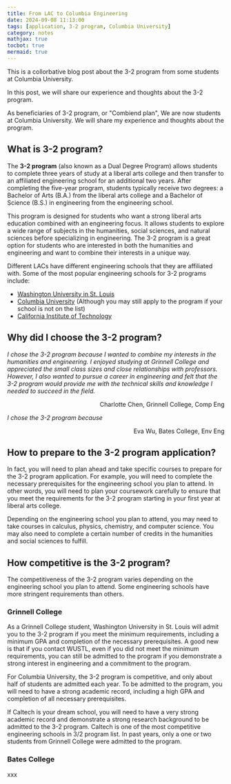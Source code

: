 ```yaml
---
title: From LAC to Columbia Engineering
date: 2024-09-08 11:13:00
tags: [application, 3-2 program, Columbia University]
category: notes
mathjax: true
tocbot: true
mermaid: true
---
```

This is a collorbative blog post about the 3-2 program from some students at Columbia University.     

In this post, we will share our experience and thoughts about the 3-2 program.

As beneficiaries of 3-2 program, or "Combiend plan", 
We are now students at Columbia University. We will share my experience and thoughts about the program.

## What is 3-2 program?

The **3-2 program** (also known as a Dual Degree Program) allows students to complete three years of study at a liberal arts college and then transfer to an affiliated engineering school for an additional two years. After completing the five-year program, students typically receive two degrees: a Bachelor of Arts (B.A.) from the liberal arts college and a Bachelor of Science (B.S.) in engineering from the engineering school.

This program is designed for students who want a strong liberal arts education combined with an engineering focus. It allows students to explore a wide range of subjects in the humanities, social sciences, and natural sciences before specializing in engineering. The 3-2 program is a great option for students who are interested in both the humanities and engineering and want to combine their interests in a unique way.

Different LACs have different engineering schools that they are affiliated with. Some of the most popular engineering schools for 3-2 programs include:

- [Washington University in St. Louis](https://engineering.washu.edu/academics/dual-degree-program/affiliated-schools.html)
- [Columbia University](https://undergrad.admissions.columbia.edu/sites/default/files/2024-01/2023-2024%20Combined%20Plan%20Affiliates%20for%20WEB.pdf) (Although you may still apply to the program if your school is not on the list)
- [California Institute of Technology](https://www.admissions.caltech.edu/apply/32-program)

## Why did I choose the 3-2 program?

*I chose the 3-2 program because I wanted to combine my interests in the humanities and engineering. I enjoyed studying at Grinnell College and appreciated the small class sizes and close relationships with professors. However, I also wanted to pursue a career in engineering and felt that the 3-2 program would provide me with the technical skills and knowledge I needed to succeed in the field.*
<p align="right">Charlotte Chen, Grinnell College, Comp Eng</p>

*I chose the 3-2 program because*
<p align="right">Eva Wu, Bates College, Env Eng</p>


## How to prepare to the 3-2 program application?

In fact, you will need to plan ahead and take specific courses to prepare for the 3-2 program application. For example, you will need to complete the necessary prerequisites for the engineering school you plan to attend. In other words, you will need to plan your coursework carefully to ensure that you meet the requirements for the 3-2 program starting in your first year at liberal arts college.

Depending on the engineering school you plan to attend, you may need to take courses in calculus, physics, chemistry, and computer science. You may also need to complete a certain number of credits in the humanities and social sciences to fulfill. 


## How competitive is the 3-2 program?

The competitiveness of the 3-2 program varies depending on the engineering school you plan to attend. Some engineering schools have more stringent requirements than others. 

### Grinnell College

As a Grinnell College student, Washington University in St. Louis will admit you to the 3-2 program if you meet the minimum requirements, including a minimum GPA and completion of the necessary prerequisites. A good new is that if you contact WUSTL, even if you did not meet the minimum requirements, you can still be admitted to the program if you demonstrate a strong interest in engineering and a commitment to the program.

For Columbia University, the 3-2 program is competitive, and only about half of students are admitted each year. To be admitted to the program, you will need to have a strong academic record, including a high GPA and completion of all necessary prerequisites.

If Caltech is your dream school, you will need to have a very strong academic record and demonstrate a strong research background to be admitted to the 3-2 program. Caltech is one of the most competitive engineering schools in 3/2 program list. In past years, only a one or two students from Grinnell College were admitted to the program. 

### Bates College

xxx



